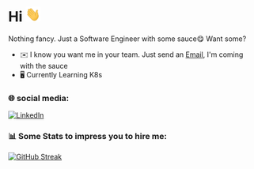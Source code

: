 # Hi <img src="https://github.com/timokonkwo/timokonkwo/blob/main/wave.gif" width="30px" height="30px"> 

<p align="left">Nothing fancy. Just a Software Engineer with some sauce😋 Want some?</p>

* ✉️ I know you want me in your team. Just send an [Email](mailto:proftoby97@gmail.com), I'm coming with the sauce
* 🖥️ Currently Learning K8s

### 🌐 social media:
[![LinkedIn](https://img.shields.io/badge/LinkedIn-%230077B5.svg?logo=linkedin&logoColor=white)](https://linkedin.com/in/proftoby)

### 📊 Some Stats to impress you to hire me:
[![GitHub Streak](http://github-readme-streak-stats.herokuapp.com?user=profsam97&theme=highcontrast)](https://git.io/streak-stats)
